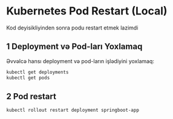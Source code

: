 # Kubernetes Pod Restart (Local)

Kod deyisikliyinden sonra podu restart etmek lazimdi  

## 1️ Deployment və Pod-ları Yoxlamaq
Əvvəlcə hansı deployment və pod-ların işlədiyini yoxlamaq:
```bash
kubectl get deployments
kubectl get pods
```
## 2 Pod restart 
```bash
kubectl rollout restart deployment springboot-app
```


